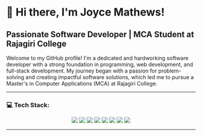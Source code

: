 # 👋 Hi there, I'm **Joyce Mathews**!

## Passionate Software Developer | MCA Student at Rajagiri College

Welcome to my GitHub profile! I'm a dedicated and hardworking software developer with a strong foundation in programming, web development, and full-stack development. My journey began with a passion for problem-solving and creating impactful software solutions, which led me to pursue a Master's in Computer Applications (MCA) at Rajagiri College.

---

### 💻 **Tech Stack:**

<p align="center">
  <img src="https://img.shields.io/badge/C-00599C?style=for-the-badge&logo=c&logoColor=white" />
  <img src="https://img.shields.io/badge/Python-blue?style=for-the-badge&logo=python" />
  <img src="https://img.shields.io/badge/Django-092E20?style=for-the-badge&logo=django" />
  <img src="https://img.shields.io/badge/MySQL-4479A1?style=for-the-badge&logo=mysql&logoColor=white" />
  <img src="https://img.shields.io/badge/SQLite-003B57?style=for-the-badge&logo=sqlite&logoColor=white" />
  <img src="https://img.shields.io/badge/PostgreSQL-336791?style=for-the-badge&logo=postgresql&logoColor=white" />
  <img src="https://img.shields.io/badge/GitHub-181717?style=for-the-badge&logo=github&logoColor=white" />
  <img src="https://img.shields.io/badge/Android_Studio-3DDC84?style=for-the-badge&logo=androidstudio&logoColor=white" />
</p>

---




